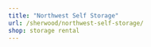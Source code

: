 ```yaml
---
title: "Northwest Self Storage"
url: /sherwood/northwest-self-storage/
shop: storage rental
---
```

